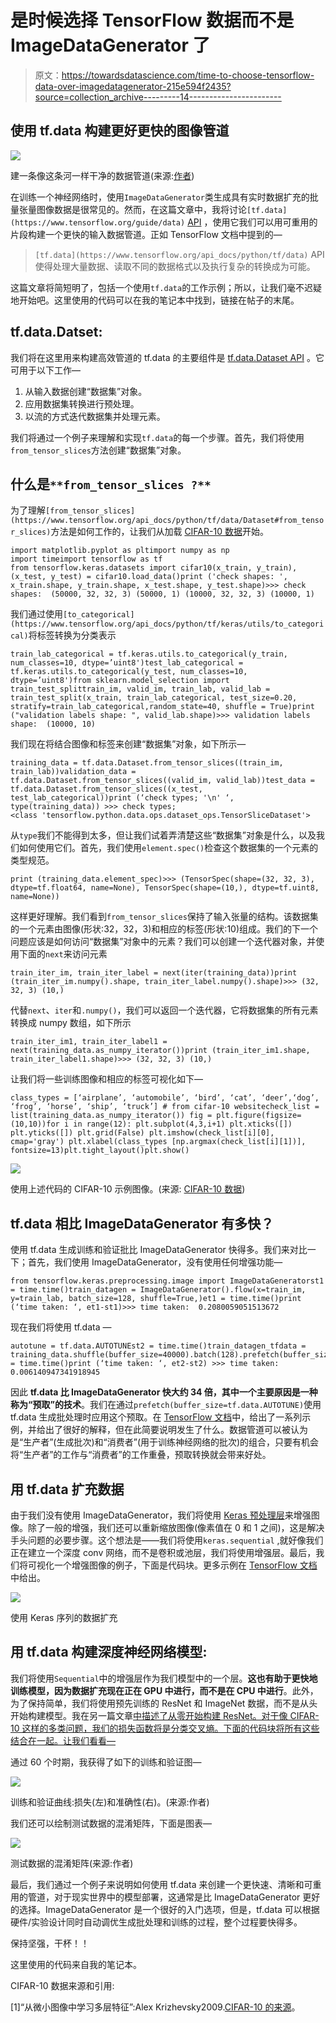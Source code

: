 # 是时候选择 TensorFlow 数据而不是 ImageDataGenerator 了

> 原文：<https://towardsdatascience.com/time-to-choose-tensorflow-data-over-imagedatagenerator-215e594f2435?source=collection_archive---------14----------------------->

## 使用 tf.data 构建更好更快的图像管道

![](img/90ea4a0d6efea2a9916bc852fbe18e3b.png)

建一条像这条河一样干净的数据管道(来源:[作者](https://www.flickr.com/photos/suvob/51391307017/in/dateposted-public/))

在训练一个神经网络时，使用`ImageDataGenerator`类生成具有实时数据扩充的批量张量图像数据是很常见的。然而，在这篇文章中，我将讨论`[tf.data](https://www.tensorflow.org/guide/data)` [API](https://www.tensorflow.org/guide/data) ，使用它我们可以用可重用的片段构建一个更快的输入数据管道。正如 TensorFlow 文档中提到的—

> `[tf.data](https://www.tensorflow.org/api_docs/python/tf/data)` API 使得处理大量数据、读取不同的数据格式以及执行复杂的转换成为可能。

这篇文章将简短明了，包括一个使用`tf.data`的工作示例；所以，让我们毫不迟疑地开始吧。这里使用的代码可以在我的笔记本中找到，链接在帖子的末尾。

## tf.data.Datset:

我们将在这里用来构建高效管道的 tf.data 的主要组件是 [tf.data.Dataset API](https://www.tensorflow.org/api_docs/python/tf/data/Dataset) 。它可用于以下工作—

1.  从输入数据创建“数据集”对象。
2.  应用数据集转换进行预处理。
3.  以流的方式迭代数据集并处理元素。

我们将通过一个例子来理解和实现`tf.data`的每一个步骤。首先，我们将使用`from_tensor_slices`方法创建“数据集”对象。

## 什么是`**from_tensor_slices ?**`

为了理解`[from_tensor_slices](https://www.tensorflow.org/api_docs/python/tf/data/Dataset#from_tensor_slices)`方法是如何工作的，让我们从加载 [CIFAR-10 数据](https://www.cs.toronto.edu/~kriz/cifar.html)开始。

```
import matplotlib.pyplot as pltimport numpy as np
import timeimport tensorflow as tf
from tensorflow.keras.datasets import cifar10(x_train, y_train), (x_test, y_test) = cifar10.load_data()print ('check shapes: ', x_train.shape, y_train.shape, x_test.shape, y_test.shape)>>> check shapes:  (50000, 32, 32, 3) (50000, 1) (10000, 32, 32, 3) (10000, 1)
```

我们通过使用`[to_categorical](https://www.tensorflow.org/api_docs/python/tf/keras/utils/to_categorical)`将标签转换为分类表示

```
train_lab_categorical = tf.keras.utils.to_categorical(y_train, num_classes=10, dtype=’uint8')test_lab_categorical = tf.keras.utils.to_categorical(y_test, num_classes=10, dtype=’uint8')from sklearn.model_selection import train_test_splittrain_im, valid_im, train_lab, valid_lab = train_test_split(x_train, train_lab_categorical, test_size=0.20, stratify=train_lab_categorical,random_state=40, shuffle = True)print ("validation labels shape: ", valid_lab.shape)>>> validation labels shape:  (10000, 10)
```

我们现在将结合图像和标签来创建“数据集”对象，如下所示—

```
training_data = tf.data.Dataset.from_tensor_slices((train_im, train_lab))validation_data = tf.data.Dataset.from_tensor_slices((valid_im, valid_lab))test_data = tf.data.Dataset.from_tensor_slices((x_test, test_lab_categorical))print (‘check types; '\n' ‘, type(training_data)) >>> check types;  
<class 'tensorflow.python.data.ops.dataset_ops.TensorSliceDataset'>
```

从`type`我们不能得到太多，但让我们试着弄清楚这些“数据集”对象是什么，以及我们如何使用它们。首先，我们使用`element.spec()`检查这个数据集的一个元素的类型规范。

```
print (training_data.element_spec)>>> (TensorSpec(shape=(32, 32, 3), dtype=tf.float64, name=None), TensorSpec(shape=(10,), dtype=tf.uint8, name=None))
```

这样更好理解。我们看到`from_tensor_slices`保持了输入张量的结构。该数据集的一个元素由图像(形状:32，32，3)和相应的标签(形状:10)组成。我们的下一个问题应该是如何访问“数据集”对象中的元素？我们可以创建一个迭代器对象，并使用下面的`next`来访问元素

```
train_iter_im, train_iter_label = next(iter(training_data))print (train_iter_im.numpy().shape, train_iter_label.numpy().shape)>>> (32, 32, 3) (10,)
```

代替`next`、`iter`和`.numpy()`，我们可以返回一个迭代器，它将数据集的所有元素转换成 numpy 数组，如下所示

```
train_iter_im1, train_iter_label1 = next(training_data.as_numpy_iterator())print (train_iter_im1.shape, train_iter_label1.shape)>>> (32, 32, 3) (10,)
```

让我们将一些训练图像和相应的标签可视化如下—

```
class_types = [‘airplane’, ‘automobile’, ‘bird’, ‘cat’, ‘deer’,‘dog’, ‘frog’, ‘horse’, ‘ship’, ‘truck’] # from cifar-10 websitecheck_list = list(training_data.as_numpy_iterator()) fig = plt.figure(figsize=(10,10))for i in range(12): plt.subplot(4,3,i+1) plt.xticks([]) plt.yticks([]) plt.grid(False) plt.imshow(check_list[i][0], cmap='gray') plt.xlabel(class_types [np.argmax(check_list[i][1])], fontsize=13)plt.tight_layout()plt.show()
```

![](img/297b66d83fbed5706a528dc71339b5f8.png)

使用上述代码的 CIFAR-10 示例图像。(来源: [CIFAR-10 数据](https://www.cs.toronto.edu/~kriz/cifar.html))

## tf.data 相比 ImageDataGenerator 有多快？

使用 tf.data 生成训练和验证批比 ImageDataGenerator 快得多。我们来对比一下；首先，我们使用 ImageDataGenerator，没有使用任何增强功能—

```
from tensorflow.keras.preprocessing.image import ImageDataGeneratorst1 = time.time()train_datagen = ImageDataGenerator().flow(x=train_im, y=train_lab, batch_size=128, shuffle=True,)et1 = time.time()print (‘time taken: ‘, et1-st1)>>> time taken:  0.2080059051513672
```

现在我们将使用 tf.data —

```
autotune = tf.data.AUTOTUNEst2 = time.time()train_datagen_tfdata = training_data.shuffle(buffer_size=40000).batch(128).prefetch(buffer_size=autotune)et2 = time.time()print (‘time taken: ‘, et2-st2) >>> time taken:  0.006140947341918945
```

因此 **tf.data 比 ImageDataGenerator 快大约 34 倍，其中一个主要原因是一种称为“预取”的技术**。我们在通过`prefetch(buffer_size=tf.data.AUTOTUNE)`使用 tf.data 生成批处理时应用这个预取。在 [TensorFlow 文档](https://www.tensorflow.org/guide/data_performance)中，给出了一系列示例，并给出了很好的解释，但在此简要说明发生了什么。数据管道可以被认为是“生产者”(生成批次)和“消费者”(用于训练神经网络的批次)的组合，只要有机会将“生产者”的工作与“消费者”的工作重叠，预取转换就会带来好处。

## 用 tf.data 扩充数据

由于我们没有使用 ImageDataGenerator，我们将使用 [Keras 预处理层](https://keras.io/guides/preprocessing_layers/)来增强图像。除了一般的增强，我们还可以重新缩放图像(像素值在 0 和 1 之间)，这是解决手头问题的必要步骤。这个想法是——我们将使用`keras.sequential` ,就好像我们正在建立一个深度 conv 网络，而不是卷积或池层，我们将使用增强层。最后，我们将可视化一个增强图像的例子，下面是代码块。更多示例在 [TensorFlow 文档](https://www.tensorflow.org/tutorials/images/data_augmentation#augment_a_dataset_and_train_a_model_with_it)中给出。

![](img/1c17e640af8363206cb90aae0e2dd2b2.png)

使用 Keras 序列的数据扩充

## 用 tf.data 构建深度神经网络模型:

我们将使用`Sequential`中的增强层作为我们模型中的一个层。**这也有助于更快地训练模型，因为数据扩充现在正在 GPU 中进行，而不是在 CPU 中进行**。此外，为了保持简单，我们将使用预先训练的 ResNet 和 ImageNet 数据，而不是从头开始构建模型。我在另一篇文章[中描述了从零开始构建 ResNet。对于像 CIFAR-10 这样的多类问题，我们的损失函数将是分类交叉熵。下面的代码块将所有这些结合在一起。让我们看看—](/understand-and-implement-resnet-50-with-tensorflow-2-0-1190b9b52691)

通过 60 个时期，我获得了如下的训练和验证图—

![](img/fa15c228ddac6834fd738a3d574862a0.png)

训练和验证曲线:损失(左)和准确性(右)。(来源:作者)

我们还可以绘制测试数据的混淆矩阵，下面是图表—

![](img/90c75ea8f5e9d1d229c25a5f56fcffc4.png)

测试数据的混淆矩阵(来源:作者)

最后，我们通过一个例子来说明如何使用 tf.data 来创建一个更快速、清晰和可重用的管道，对于现实世界中的模型部署，这通常是比 ImageDataGenerator 更好的选择。ImageDataGenerator 是一个很好的入门选项，但是，tf.data 可以根据硬件/实验设计同时自动调优生成批处理和训练的过程，整个过程要快得多。

保持坚强，干杯！！

这里使用的代码来自我的笔记本。

CIFAR-10 数据来源和引用:

[1]“从微小图像中学习多层特征”:Alex Krizhevsky2009.[CIFAR-10 的来源](https://www.cs.toronto.edu/%7Ekriz/cifar.html)。